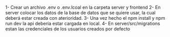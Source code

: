 1- Crear un archivo .env o .env.lcoal en la carpeta server y frontend
2- En server colocar los datos de la base de datos que se quiere usar, la cual deberá estar creada con aterioridad.
3- Una vez hecho el npm install y npm run dev la api debería estar cargada en local.
4- En server/src/migrations estan las credenciales de los usuarios creados por defecto
